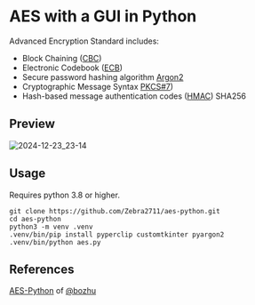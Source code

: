# AES with a GUI in Python
Advanced Encryption Standard includes:
- Block Chaining ([CBC](https://nvlpubs.nist.gov/nistpubs/legacy/sp/nistspecialpublication800-38a.pdf#page=17))
- Electronic Codebook ([ECB](https://nvlpubs.nist.gov/nistpubs/legacy/sp/nistspecialpublication800-38a.pdf#page=16))
- Secure password hashing algorithm [Argon2](https://www.rfc-editor.org/rfc/rfc9106)
- Cryptographic Message Syntax [PKCS#7](https://datatracker.ietf.org/doc/html/rfc2315))
- Hash-based message authentication codes ([HMAC](https://nvlpubs.nist.gov/nistpubs/FIPS/NIST.FIPS.198-1.pdf)) SHA256
  
## Preview

![2024-12-23_23-14](https://github.com/user-attachments/assets/4c377459-d82e-4e05-a0b6-4b12167d88be)

## Usage
Requires python 3.8 or higher.
```
git clone https://github.com/Zebra2711/aes-python.git
cd aes-python
python3 -m venv .venv
.venv/bin/pip install pyperclip customtkinter pyargon2
.venv/bin/python aes.py
```
## References
[AES-Python](https://github.com/bozhu/AES-Python) of [@bozhu](https://github.com/bozhu)
